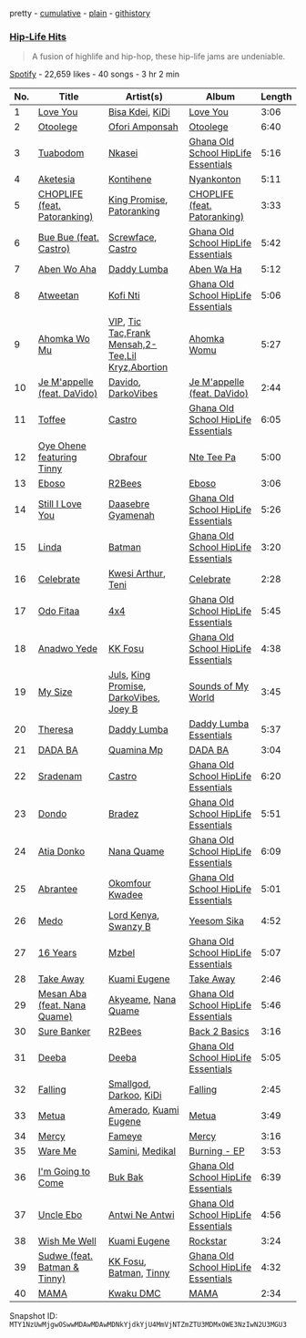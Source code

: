 pretty - [cumulative](/playlists/cumulative/37i9dQZF1DX9Y4P09E4dNP.md) - [plain](/playlists/plain/37i9dQZF1DX9Y4P09E4dNP) - [githistory](https://github.githistory.xyz/mackorone/spotify-playlist-archive/blob/main/playlists/plain/37i9dQZF1DX9Y4P09E4dNP)

### [Hip\-Life Hits](https://open.spotify.com/playlist/37i9dQZF1DX9Y4P09E4dNP)

> A fusion of highlife and hip\-hop, these hip\-life jams are undeniable.

[Spotify](https://open.spotify.com/user/spotify) - 22,659 likes - 40 songs - 3 hr 2 min

| No. | Title | Artist(s) | Album | Length |
|---|---|---|---|---|
| 1 | [Love You](https://open.spotify.com/track/23RRPvbF7A5o0Rosnw95nj) | [Bisa Kdei](https://open.spotify.com/artist/4AN8jBgYwV1ieMsX1Ntxwc), [KiDi](https://open.spotify.com/artist/14PimM6ohO2gYftuwTam9V) | [Love You](https://open.spotify.com/album/4wyKFCKsJZCXzcr00nl9EE) | 3:06 |
| 2 | [Otoolege](https://open.spotify.com/track/2h5oKtnbSNv039d7HigxU9) | [Ofori Amponsah](https://open.spotify.com/artist/5JZrKd8FCWdpkGwn6iEkXg) | [Otoolege](https://open.spotify.com/album/1UeiYDV3zLbRnDLdnpK8NS) | 6:40 |
| 3 | [Tuabodom](https://open.spotify.com/track/1ta0PJWhEEwSEoP87N4qqf) | [Nkasei](https://open.spotify.com/artist/2pOlf7KpOxnGoqcplYoC3I) | [Ghana Old School HipLife Essentials](https://open.spotify.com/album/21puoieJiYxAfxXcjQtGmG) | 5:16 |
| 4 | [Aketesia](https://open.spotify.com/track/6D4DkmGGCliXAlqsZVgRkA) | [Kontihene](https://open.spotify.com/artist/0uKjsrSxXWqfWF2mFyehs7) | [Nyankonton](https://open.spotify.com/album/3Nu5sSuQWQX7QcZ80GD7vc) | 5:11 |
| 5 | [CHOPLIFE \(feat\. Patoranking\)](https://open.spotify.com/track/5F5OkyidOWn8gj4vQhD7QM) | [King Promise](https://open.spotify.com/artist/4tIKaxUmpXzshok2yCnwdf), [Patoranking](https://open.spotify.com/artist/2hKQc001G7ggs3ZyxMdkGq) | [CHOPLIFE \(feat\. Patoranking\)](https://open.spotify.com/album/04UO0sJC1oRi1N8kpRKiWf) | 3:33 |
| 6 | [Bue Bue \(feat\. Castro\)](https://open.spotify.com/track/1vSMFShTdr7geA5nfh4zpg) | [Screwface](https://open.spotify.com/artist/2V2EY85GY6oQYZZ6LGJc4O), [Castro](https://open.spotify.com/artist/5hACxwOyI5SiMCONu6KS4L) | [Ghana Old School HipLife Essentials](https://open.spotify.com/album/21puoieJiYxAfxXcjQtGmG) | 5:42 |
| 7 | [Aben Wo Aha](https://open.spotify.com/track/7cbqOCwbnko77vHSiz0Oot) | [Daddy Lumba](https://open.spotify.com/artist/5yeOizI77ma33LNac9KiZr) | [Aben Wa Ha](https://open.spotify.com/album/5cIHc0EZTZVMIJwcTNF277) | 5:12 |
| 8 | [Atweetan](https://open.spotify.com/track/0vq22t9yY4QOhqMhH3A8tJ) | [Kofi Nti](https://open.spotify.com/artist/2ms1z7qBF4uLM8hzdjGhL9) | [Ghana Old School HipLife Essentials](https://open.spotify.com/album/21puoieJiYxAfxXcjQtGmG) | 5:06 |
| 9 | [Ahomka Wo Mu](https://open.spotify.com/track/4s5OFaXyadqE9uTaNYTKQw) | [VIP](https://open.spotify.com/artist/38wGnQ9uC7XyV0TFHaEiO4), [Tic Tac,Frank Mensah,2\-Tee,Lil Kryz,Abortion](https://open.spotify.com/artist/373YE3CDdFni3txqURZTch) | [Ahomka Womu](https://open.spotify.com/album/0ZLnF0wKad2yVZl2EjOnpG) | 5:27 |
| 10 | [Je M'appelle \(feat\. DaVido\)](https://open.spotify.com/track/45JfxtSUnkb9e4r0MBYqfK) | [Davido](https://open.spotify.com/artist/0Y3agQaa6g2r0YmHPOO9rh), [DarkoVibes](https://open.spotify.com/artist/5a3kizlLAxR0P6qZEti8T8) | [Je M'appelle \(feat\. DaVido\)](https://open.spotify.com/album/56qzuXPxeJKnmmOlZFQeUo) | 2:44 |
| 11 | [Toffee](https://open.spotify.com/track/6vmZvszEVumYcks9XOkjiN) | [Castro](https://open.spotify.com/artist/5hACxwOyI5SiMCONu6KS4L) | [Ghana Old School HipLife Essentials](https://open.spotify.com/album/21puoieJiYxAfxXcjQtGmG) | 6:05 |
| 12 | [Oye Ohene featuring Tinny](https://open.spotify.com/track/4vR0tJ5daJdqZ0sjEidju2) | [Obrafour](https://open.spotify.com/artist/55YBIMBzI2Xx5gJ6Sqo1GG) | [Nte Tee Pa](https://open.spotify.com/album/6jZq37U2ooA1jTlqv6vnyZ) | 5:00 |
| 13 | [Eboso](https://open.spotify.com/track/0l0aDiPRoexmDiJum6ZycI) | [R2Bees](https://open.spotify.com/artist/0LFsP7WPfu5inz9a1amcE4) | [Eboso](https://open.spotify.com/album/7m5MA1XE7UUn2eoRBIWHzP) | 3:06 |
| 14 | [Still I Love You](https://open.spotify.com/track/2nb8GikJzwWHTJZkLJCiXF) | [Daasebre Gyamenah](https://open.spotify.com/artist/6esNAzhyTV6I5TaWXhqO12) | [Ghana Old School HipLife Essentials](https://open.spotify.com/album/21puoieJiYxAfxXcjQtGmG) | 5:26 |
| 15 | [Linda](https://open.spotify.com/track/6q0sQ95anBPUrhvvjKnHLX) | [Batman](https://open.spotify.com/artist/2bIsPQ3pIRDs0nx8JZGCpc) | [Ghana Old School HipLife Essentials](https://open.spotify.com/album/21puoieJiYxAfxXcjQtGmG) | 3:20 |
| 16 | [Celebrate](https://open.spotify.com/track/0UUczvIt4oAghLNuY8WSEA) | [Kwesi Arthur](https://open.spotify.com/artist/52iM1kP5BpnLypZ0VtrpyY), [Teni](https://open.spotify.com/artist/3ukrG1BmfEiuo0KDj8YTTS) | [Celebrate](https://open.spotify.com/album/1DjCbRACl4Q9bLtT0hhiIF) | 2:28 |
| 17 | [Odo Fitaa](https://open.spotify.com/track/2f41EXoInEGcnHUg78ka6u) | [4x4](https://open.spotify.com/artist/15YwTNQbCiTuFOK62K7Wgu) | [Ghana Old School HipLife Essentials](https://open.spotify.com/album/21puoieJiYxAfxXcjQtGmG) | 5:45 |
| 18 | [Anadwo Yede](https://open.spotify.com/track/7BcXZP856gok2P9nVp0hD6) | [KK Fosu](https://open.spotify.com/artist/3LJawO6XULI4SZT5dVHEYO) | [Ghana Old School HipLife Essentials](https://open.spotify.com/album/21puoieJiYxAfxXcjQtGmG) | 4:38 |
| 19 | [My Size](https://open.spotify.com/track/2fMtRigMAdE6hXHm2WrzlQ) | [Juls](https://open.spotify.com/artist/7BIkk865pwBrSZetA8Izic), [King Promise](https://open.spotify.com/artist/4tIKaxUmpXzshok2yCnwdf), [DarkoVibes](https://open.spotify.com/artist/5a3kizlLAxR0P6qZEti8T8), [Joey B](https://open.spotify.com/artist/7ACLUXo71FsLZaKMOPDnEJ) | [Sounds of My World](https://open.spotify.com/album/2Mju5QRHhBPkUQajYKTUSH) | 3:45 |
| 20 | [Theresa](https://open.spotify.com/track/6YJQB5lQWD4GrYZA1SFmB6) | [Daddy Lumba](https://open.spotify.com/artist/5yeOizI77ma33LNac9KiZr) | [Daddy Lumba Essentials](https://open.spotify.com/album/5DnSlaXpIKEvWgMEDhPyUE) | 5:37 |
| 21 | [DADA BA](https://open.spotify.com/track/5lgGv9Y0i3PKtQFeHpXYXb) | [Quamina Mp](https://open.spotify.com/artist/7lv12RUXorFKjX5hKtNwUw) | [DADA BA](https://open.spotify.com/album/5EFW38XyXglIjFsqOcFeby) | 3:04 |
| 22 | [Sradenam](https://open.spotify.com/track/4FjJYmgk0KGQNrOfSR1cqM) | [Castro](https://open.spotify.com/artist/5hACxwOyI5SiMCONu6KS4L) | [Ghana Old School HipLife Essentials](https://open.spotify.com/album/21puoieJiYxAfxXcjQtGmG) | 6:20 |
| 23 | [Dondo](https://open.spotify.com/track/0YrIz7PlFQPjRVzP8hQsH2) | [Bradez](https://open.spotify.com/artist/4NkWh677uYqY9rWwqThNEL) | [Ghana Old School HipLife Essentials](https://open.spotify.com/album/21puoieJiYxAfxXcjQtGmG) | 5:51 |
| 24 | [Atia Donko](https://open.spotify.com/track/3T7MjI732gFvMvxMtTgEGS) | [Nana Quame](https://open.spotify.com/artist/4T0iQdayHVXudZvIot1Ig3) | [Ghana Old School HipLife Essentials](https://open.spotify.com/album/21puoieJiYxAfxXcjQtGmG) | 6:09 |
| 25 | [Abrantee](https://open.spotify.com/track/4cZvoz7mHBLAc42FBVya0i) | [Okomfour Kwadee](https://open.spotify.com/artist/4ELqSlk9d15aZFqVzXfSjm) | [Ghana Old School HipLife Essentials](https://open.spotify.com/album/21puoieJiYxAfxXcjQtGmG) | 5:01 |
| 26 | [Medo](https://open.spotify.com/track/2oyghYx5263u7C6O1vq2FA) | [Lord Kenya](https://open.spotify.com/artist/4xLgdpyCd591T97qW0EQF7), [Swanzy B](https://open.spotify.com/artist/1gpzzTqs3Dk0TdIWvXrqgP) | [Yeesom Sika](https://open.spotify.com/album/4EmJCbMg0wowFsOHMQKY6e) | 4:52 |
| 27 | [16 Years](https://open.spotify.com/track/5VbYXY9TupDh4oX33zBMwR) | [Mzbel](https://open.spotify.com/artist/5YUTALnG3R7Hocweh7eovn) | [Ghana Old School HipLife Essentials](https://open.spotify.com/album/21puoieJiYxAfxXcjQtGmG) | 5:07 |
| 28 | [Take Away](https://open.spotify.com/track/3TbPmLDrVHWDaNboZjSHuK) | [Kuami Eugene](https://open.spotify.com/artist/0GGKrcPOlBkmBzQDf2Ogkl) | [Take Away](https://open.spotify.com/album/1G332MHTrv8gde5rXWMYRJ) | 2:46 |
| 29 | [Mesan Aba \(feat\. Nana Quame\)](https://open.spotify.com/track/6ubA77bSivUeRqk10GpRTX) | [Akyeame](https://open.spotify.com/artist/43p9Y2qeB6Uod7IXyt7UVk), [Nana Quame](https://open.spotify.com/artist/4T0iQdayHVXudZvIot1Ig3) | [Ghana Old School HipLife Essentials](https://open.spotify.com/album/21puoieJiYxAfxXcjQtGmG) | 5:46 |
| 30 | [Sure Banker](https://open.spotify.com/track/5tqUOSmsaEOGeTYrycpbuV) | [R2Bees](https://open.spotify.com/artist/0LFsP7WPfu5inz9a1amcE4) | [Back 2 Basics](https://open.spotify.com/album/35NrBizEFZV3nxcccD42XB) | 3:16 |
| 31 | [Deeba](https://open.spotify.com/track/6NLy8oSDKKXfHfxpKeAjOt) | [Deeba](https://open.spotify.com/artist/5gZhjWdd6NuAZ8Yrg1a3Ss) | [Ghana Old School HipLife Essentials](https://open.spotify.com/album/21puoieJiYxAfxXcjQtGmG) | 5:05 |
| 32 | [Falling](https://open.spotify.com/track/7CGwYCUFYdGKuW3KNYtw6K) | [Smallgod](https://open.spotify.com/artist/4qgwPhVCW359a62QYueaVP), [Darkoo](https://open.spotify.com/artist/4QSTyDpxsKmv3UfavVUImR), [KiDi](https://open.spotify.com/artist/14PimM6ohO2gYftuwTam9V) | [Falling](https://open.spotify.com/album/0FVNUQpXBN55azvwBh4hhr) | 2:45 |
| 33 | [Metua](https://open.spotify.com/track/5bExIlmqGqjAEqem7Bhg4C) | [Amerado](https://open.spotify.com/artist/4vNCRfPa5uflWbtrBxEZew), [Kuami Eugene](https://open.spotify.com/artist/0GGKrcPOlBkmBzQDf2Ogkl) | [Metua](https://open.spotify.com/album/7q7TpogtxZn3EZ0hBJWmt3) | 3:49 |
| 34 | [Mercy](https://open.spotify.com/track/7y5LAzG8epnHrXjh3jN7ol) | [Fameye](https://open.spotify.com/artist/3qzyWumjTf8agsBgNTkx7L) | [Mercy](https://open.spotify.com/album/4eoXF9sYckKQAajJCzUngn) | 3:16 |
| 35 | [Ware Me](https://open.spotify.com/track/3vyBe2SDEPLhm6peMZnk3n) | [Samini](https://open.spotify.com/artist/10Cql6DpInZY5O6TBw2m4l), [Medikal](https://open.spotify.com/artist/0pPz4oYqGp2Co2Sx7ORiYL) | [Burning \- EP](https://open.spotify.com/album/7oQTsdePfvrMkeottXJ4Go) | 3:53 |
| 36 | [I'm Going to Come](https://open.spotify.com/track/5DcOSvBnce6X6GlsAa0eZ4) | [Buk Bak](https://open.spotify.com/artist/6e6W1oSxPGjoF2iAp2AZtF) | [Ghana Old School HipLife Essentials](https://open.spotify.com/album/21puoieJiYxAfxXcjQtGmG) | 6:39 |
| 37 | [Uncle Ebo](https://open.spotify.com/track/6nPaMcmh1UHgNwId2TLznB) | [Antwi Ne Antwi](https://open.spotify.com/artist/2sAjglj6lmoAwZxoHSB6IU) | [Ghana Old School HipLife Essentials](https://open.spotify.com/album/21puoieJiYxAfxXcjQtGmG) | 4:56 |
| 38 | [Wish Me Well](https://open.spotify.com/track/76OgQukE55wL78J77Vl5rp) | [Kuami Eugene](https://open.spotify.com/artist/0GGKrcPOlBkmBzQDf2Ogkl) | [Rockstar](https://open.spotify.com/album/36YUG83DWnCl46Xwsad6lb) | 3:24 |
| 39 | [Sudwe \(feat\. Batman & Tinny\)](https://open.spotify.com/track/4aSkWak39yEulN0pwtYfir) | [KK Fosu](https://open.spotify.com/artist/3LJawO6XULI4SZT5dVHEYO), [Batman](https://open.spotify.com/artist/2bIsPQ3pIRDs0nx8JZGCpc), [Tinny](https://open.spotify.com/artist/0NYLVN4PyUYvQkADsUEpx7) | [Ghana Old School HipLife Essentials](https://open.spotify.com/album/21puoieJiYxAfxXcjQtGmG) | 4:32 |
| 40 | [MAMA](https://open.spotify.com/track/7n3q5KB6vOF5Mh3YCVtovp) | [Kwaku DMC](https://open.spotify.com/artist/4gP93834jVbocef9R42gQz) | [MAMA](https://open.spotify.com/album/08amz14qiWtlECBBBLIMSw) | 2:34 |

Snapshot ID: `MTY1NzUwMjgwOSwwMDAwMDAwMDNkYjdkYjU4MmVjNTZmZTU3MDMxOWE3NzIwN2U3MGU3`
